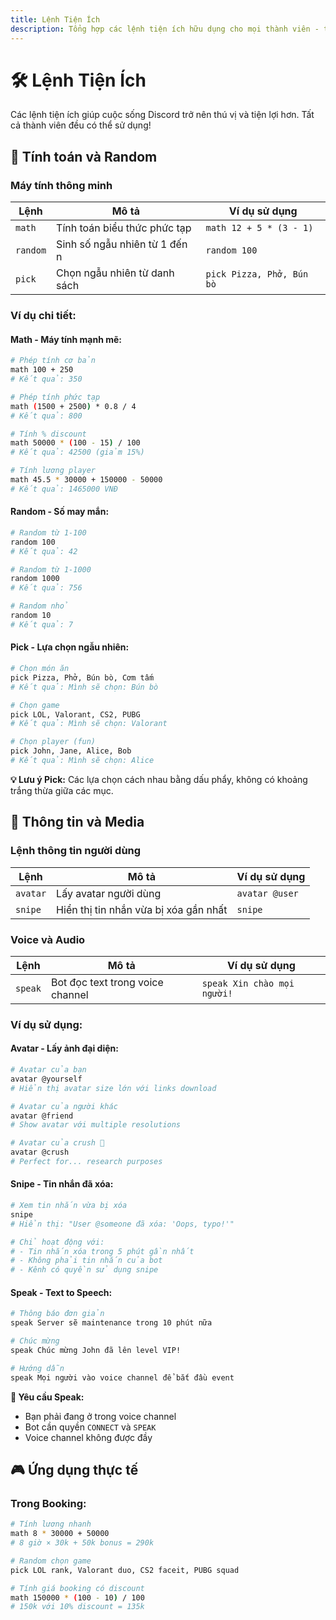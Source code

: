 ```yaml
---
title: Lệnh Tiện Ích
description: Tổng hợp các lệnh tiện ích hữu dụng cho mọi thành viên - tính toán, random, avatar và nhiều hơn nữa
---
```


# 🛠️ Lệnh Tiện Ích

Các lệnh tiện ích giúp cuộc sống Discord trở nên thú vị và tiện lợi hơn. Tất cả thành viên đều có thể sử dụng!

## 🧮 Tính toán và Random

### Máy tính thông minh

<table className="command-table">
  <thead>
    <tr>
      <th>Lệnh</th>
      <th>Mô tả</th>
      <th>Ví dụ sử dụng</th>
    </tr>
  </thead>
  <tbody>
    <tr>
      <td><code>math</code></td>
      <td>Tính toán biểu thức phức tạp</td>
      <td><code>math 12 + 5 * (3 - 1)</code></td>
    </tr>
    <tr>
      <td><code>random</code></td>
      <td>Sinh số ngẫu nhiên từ 1 đến n</td>
      <td><code>random 100</code></td>
    </tr>
    <tr>
      <td><code>pick</code></td>
      <td>Chọn ngẫu nhiên từ danh sách</td>
      <td><code>pick Pizza, Phở, Bún bò</code></td>
    </tr>
  </tbody>
</table>

### Ví dụ chi tiết:

#### Math - Máy tính mạnh mẽ:
```bash
# Phép tính cơ bản
math 100 + 250
# Kết quả: 350

# Phép tính phức tạp
math (1500 + 2500) * 0.8 / 4
# Kết quả: 800

# Tính % discount
math 50000 * (100 - 15) / 100  
# Kết quả: 42500 (giảm 15%)

# Tính lương player
math 45.5 * 30000 + 150000 - 50000
# Kết quả: 1465000 VNĐ
```

#### Random - Số may mắn:
```bash
# Random từ 1-100
random 100
# Kết quả: 42

# Random từ 1-1000  
random 1000
# Kết quả: 756

# Random nhỏ
random 10
# Kết quả: 7
```

#### Pick - Lựa chọn ngẫu nhiên:
```bash
# Chọn món ăn
pick Pizza, Phở, Bún bò, Cơm tấm
# Kết quả: Mình sẽ chọn: Bún bò

# Chọn game
pick LOL, Valorant, CS2, PUBG
# Kết quả: Mình sẽ chọn: Valorant

# Chọn player (fun)
pick John, Jane, Alice, Bob
# Kết quả: Mình sẽ chọn: Alice
```

<div className="callout callout-info">
  <strong>💡 Lưu ý Pick:</strong> Các lựa chọn cách nhau bằng dấu phẩy, không có khoảng trắng thừa giữa các mục.
</div>

## 🎨 Thông tin và Media

### Lệnh thông tin người dùng

<table className="command-table">
  <thead>
    <tr>
      <th>Lệnh</th>
      <th>Mô tả</th>
      <th>Ví dụ sử dụng</th>
    </tr>
  </thead>
  <tbody>
    <tr>
      <td><code>avatar</code></td>
      <td>Lấy avatar người dùng</td>
      <td><code>avatar @user</code></td>
    </tr>
    <tr>
      <td><code>snipe</code></td>
      <td>Hiển thị tin nhắn vừa bị xóa gần nhất</td>
      <td><code>snipe</code></td>
    </tr>
  </tbody>
</table>

### Voice và Audio

<table className="command-table">
  <thead>
    <tr>
      <th>Lệnh</th>
      <th>Mô tả</th>
      <th>Ví dụ sử dụng</th>
    </tr>
  </thead>
  <tbody>
    <tr>
      <td><code>speak</code></td>
      <td>Bot đọc text trong voice channel</td>
      <td><code>speak Xin chào mọi người!</code></td>
    </tr>
  </tbody>
</table>

### Ví dụ sử dụng:

#### Avatar - Lấy ảnh đại diện:
```bash
# Avatar của bạn
avatar @yourself
# Hiển thị avatar size lớn với links download

# Avatar của người khác
avatar @friend
# Show avatar với multiple resolutions

# Avatar của crush 👀
avatar @crush
# Perfect for... research purposes
```

#### Snipe - Tin nhắn đã xóa:
```bash
# Xem tin nhắn vừa bị xóa
snipe
# Hiển thị: "User @someone đã xóa: 'Oops, typo!'"

# Chỉ hoạt động với:
# - Tin nhắn xóa trong 5 phút gần nhất
# - Không phải tin nhắn của bot
# - Kênh có quyền sử dụng snipe
```

#### Speak - Text to Speech:
```bash
# Thông báo đơn giản
speak Server sẽ maintenance trong 10 phút nữa

# Chúc mừng
speak Chúc mừng John đã lên level VIP!

# Hướng dẫn
speak Mọi người vào voice channel để bắt đầu event
```

<div className="callout callout-warning">
  <strong>🎤 Yêu cầu Speak:</strong> 
  <ul>
    <li>Bạn phải đang ở trong voice channel</li>
    <li>Bot cần quyền <code>CONNECT</code> và <code>SPEAK</code></li>
    <li>Voice channel không được đầy</li>
  </ul>
</div>

## 🎮 Ứng dụng thực tế

### Trong Booking:

```bash
# Tính lương nhanh
math 8 * 30000 + 50000
# 8 giờ × 30k + 50k bonus = 290k

# Random chọn game
pick LOL rank, Valorant duo, CS2 faceit, PUBG squad

# Tính giá booking có discount
math 150000 * (100 - 10) / 100
# 150k với 10% discount = 135k
```
